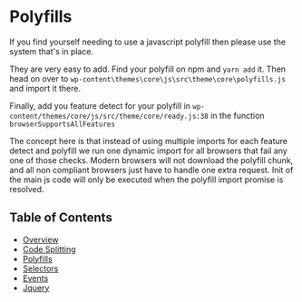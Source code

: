 # Polyfills

If you find yourself needing to use a javascript polyfill then please use the system that's in place.

They are very easy to add. Find your polyfill on npm and `yarn add` it. Then head on over to `wp-content\themes\core\js\src\theme\core\polyfills.js` and import it there. 

Finally, add you feature detect for your polyfill in `wp-content/themes/core/js/src/theme/core/ready.js:38` in the function `browserSupportsAllFeatures`

The concept here is that instead of using multiple imports for each feature detect and polyfill we run one dynamic import for all browsers that fail any one of those checks. Modern browsers will not download the polyfill chunk, and all non compliant browsers just have to handle one extra request. Init of the main js code will only be executed when the polyfill import promise is resolved.

## Table of Contents

* [Overview](/docs/theme/js/README.md)
* [Code Splitting](/docs/theme/js/code-splitting.md)
* [Polyfills](/docs/theme/js/polyfills.md)
* [Selectors](/docs/theme/js/selectors.md)
* [Events](/docs/theme/js/events.md)
* [Jquery](/docs/theme/js/jquery.md)